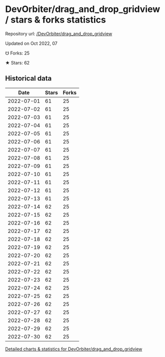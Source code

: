 # DevOrbiter/drag_and_drop_gridview / stars & forks statistics

Repository url: [/DevOrbiter/drag_and_drop_gridview](https://github.com/DevOrbiter/drag_and_drop_gridview)

Updated on Oct 2022, 07

☋ Forks: 25

★ Stars: 62

## Historical data
| Date | Stars | Forks |
|------|-------|-------|
| 2022-07-01 | 61 | 25 | 
| 2022-07-02 | 61 | 25 | 
| 2022-07-03 | 61 | 25 | 
| 2022-07-04 | 61 | 25 | 
| 2022-07-05 | 61 | 25 | 
| 2022-07-06 | 61 | 25 | 
| 2022-07-07 | 61 | 25 | 
| 2022-07-08 | 61 | 25 | 
| 2022-07-09 | 61 | 25 | 
| 2022-07-10 | 61 | 25 | 
| 2022-07-11 | 61 | 25 | 
| 2022-07-12 | 61 | 25 | 
| 2022-07-13 | 61 | 25 | 
| 2022-07-14 | 62 | 25 | 
| 2022-07-15 | 62 | 25 | 
| 2022-07-16 | 62 | 25 | 
| 2022-07-17 | 62 | 25 | 
| 2022-07-18 | 62 | 25 | 
| 2022-07-19 | 62 | 25 | 
| 2022-07-20 | 62 | 25 | 
| 2022-07-21 | 62 | 25 | 
| 2022-07-22 | 62 | 25 | 
| 2022-07-23 | 62 | 25 | 
| 2022-07-24 | 62 | 25 | 
| 2022-07-25 | 62 | 25 | 
| 2022-07-26 | 62 | 25 | 
| 2022-07-27 | 62 | 25 | 
| 2022-07-28 | 62 | 25 | 
| 2022-07-29 | 62 | 25 | 
| 2022-07-30 | 62 | 25 | 


[Detailed charts & statistics for DevOrbiter/drag_and_drop_gridview](https://reviewgithub.com/rep/DevOrbiter/drag_and_drop_gridview)
